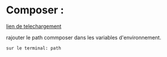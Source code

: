 # Composer : 
[lien de telechargement](https://getcomposer.org/download/)

rajouter le path commposer dans les variables d'environnement.
```
sur le terminal: path
```